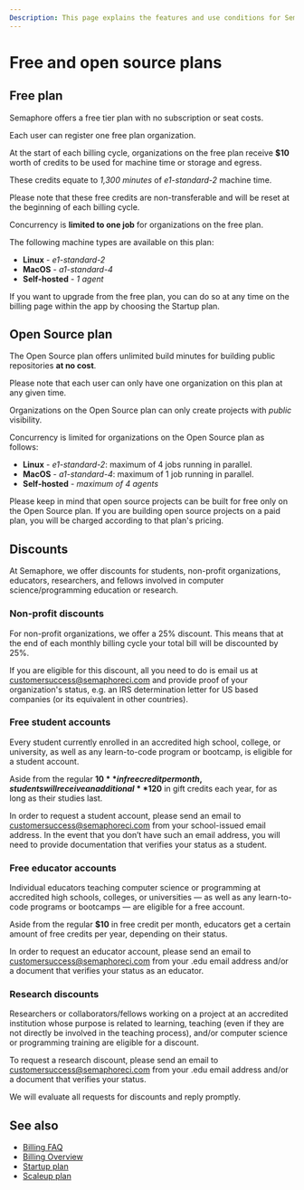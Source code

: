 ```yaml
---
Description: This page explains the features and use conditions for Semaphore's free and open source plans, as well as available discounts for users who work for non-profit, educational or research institutions/organizations, and students.
---
```


# Free and open source plans

## Free plan

Semaphore offers a free tier plan with no subscription or seat costs.

Each user can register one free plan organization.

At the start of each billing cycle, organizations on the free plan receive **$10** worth of credits to be used for machine time or storage and egress.

These credits equate to *1,300 minutes* of *e1-standard-2* machine time.

Please note that these free credits are non-transferable and will be reset at the beginning of each billing cycle.

Concurrency is **limited to one job** for organizations on the free plan.

The following machine types are available on this plan:

- **Linux** - *e1-standard-2*
- **MacOS** - *a1-standard-4*
- **Self-hosted** - *1 agent*

If you want to upgrade from the free plan, you can do so at any time on the billing page within the app by choosing the Startup plan.

## Open Source plan

The Open Source plan offers unlimited build minutes for building public repositories **at no cost**.

Please note that each user can only have one organization on this plan at any given time.

Organizations on the Open Source plan can only create projects with *public* visibility.

Concurrency is limited for organizations on the Open Source plan as follows:

- **Linux** - *e1-standard-2*: maximum of 4 jobs running in parallel.
- **MacOS** - *a1-standard-4*: maximum of 1 job running in parallel.
- **Self-hosted** - *maximum of 4 agents*

Please keep in mind that open source projects can be built for free only on the Open Source plan. If you are building open source projects on a paid plan, you will be charged according to that plan's pricing.

## Discounts

At Semaphore, we offer discounts for students, non-profit organizations, educators, researchers, and fellows involved in computer science/programming education or research.

### Non-profit discounts

For non-profit organizations, we offer a 25% discount. This means that at the end of each monthly billing cycle your total bill will be discounted by 25%.

If you are eligible for this discount, all you need to do is email us at [customersuccess@semaphoreci.com](mailto:customersuccess@semaphoreci.com) and provide proof of your organization's status, e.g. an IRS determination letter for US based companies (or its equivalent in other countries).

### Free student accounts

Every student currently enrolled in an accredited high school, college, or university, as well as any learn-to-code program or bootcamp, is eligible for a student account.

Aside from the regular **$10** in free credit per month, students will receive an additional **$120** in gift credits each year, for as long as their studies last.

In order to request a student account, please send an email to [customersuccess@semaphoreci.com](mailto:customersuccess@semaphoreci.com) from your school-issued email address. In the event that you don’t have such an email address, you will need to provide documentation that verifies your status as a student.

### Free educator accounts

Individual educators teaching computer science or programming at accredited high schools, colleges, or universities — as well as any learn-to-code programs or bootcamps — are eligible for a free account.

Aside from the regular **$10** in free credit per month, educators get a certain amount of free credits per year, depending on their status.

In order to request an educator account, please send an email to [customersuccess@semaphoreci.com](mailto:customersuccess@semaphoreci.com) from your .edu email address and/or a document that verifies your status as an educator.

### Research discounts

Researchers or collaborators/fellows working on a project at an accredited institution whose purpose is related to learning, teaching (even if they are not directly be involved in the teaching process), and/or computer science or programming training are eligible for a discount.

To request a research discount, please send an email to [customersuccess@semaphoreci.com](mailto:customersuccess@semaphoreci.com) from your .edu email address and/or a document that verifies your status.

We will evaluate all requests for discounts and reply promptly.

## See also

- [Billing FAQ](/account-management/billing-faq/)
- [Billing Overview](/account-management/billing-overview/)
- [Startup plan](/account-management/startup-plan/)
- [Scaleup plan](/account-management/scaleup-plan/)
